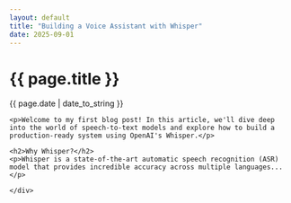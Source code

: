 ```yaml
---
layout: default
title: "Building a Voice Assistant with Whisper"
date: 2025-09-01
---
```


<div class="container page-content">
    <h1>{{ page.title }}</h1>
    <p class="post-meta">{{ page.date | date_to_string }}</p>

    <p>Welcome to my first blog post! In this article, we'll dive deep into the world of speech-to-text models and explore how to build a production-ready system using OpenAI's Whisper.</p>

    <h2>Why Whisper?</h2>
    <p>Whisper is a state-of-the-art automatic speech recognition (ASR) model that provides incredible accuracy across multiple languages...</p>

    </div>
